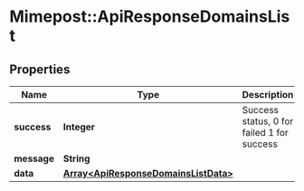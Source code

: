 # Mimepost::ApiResponseDomainsList

## Properties
Name | Type | Description | Notes
------------ | ------------- | ------------- | -------------
**success** | **Integer** | Success status, 0 for failed 1 for success | [optional] 
**message** | **String** |  | [optional] 
**data** | [**Array&lt;ApiResponseDomainsListData&gt;**](ApiResponseDomainsListData.md) |  | [optional] 


